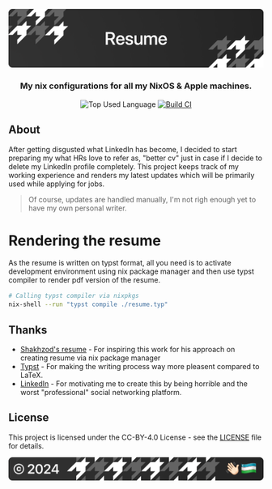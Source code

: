<p align="center">
    <img src=".github/assets/header.png" alt="Orzklv's {Resume}">
</p>

<p align="center">
    <h3 align="center">My nix configurations for all my NixOS & Apple machines.</h3>
</p>

<p align="center">
    <img align="center" src="https://img.shields.io/github/languages/top/orzklv/resume?style=flat&logo=nixos&logoColor=ffffff&labelColor=242424&color=242424" alt="Top Used Language">
    <a href="https://github.com/orzklv/resume/actions/workflows/build.yml"><img align="center" src="https://img.shields.io/github/actions/workflow/status/orzklv/resume/build.yml?style=flat&logo=github&logoColor=ffffff&labelColor=242424&color=242424" alt="Build CI"></a>
</p>

## About

After getting disgusted what LinkedIn has become, I decided to start preparing my what HRs love to refer as, "better cv" just in case if I decide to delete my LinkedIn profile completely. This project keeps track of my working experience and renders my latest updates which will be primarily used while applying for jobs.

> Of course, updates are handled manually, I'm not righ enough yet to have my own personal writer.

# Rendering the resume

As the resume is written on typst format, all you need is to activate development environment using nix package manager and then use typst compiler to render pdf version of the resume.

```bash
# Calling typst compiler via nixpkgs
nix-shell --run "typst compile ./resume.typ"
```

## Thanks

- [Shakhzod's resume](https://github.com/shakhzodkudratov/cv) - For inspiring this work for his approach on creating resume via nix package manager
- [Typst](https://typst.app) - For making the writing process way more pleasent compared to LaTeX.
- [LinkedIn](https://linkedin.com) - For motivating me to create this by being horrible and the worst "professional" social networking platform.

## License

This project is licensed under the CC-BY-4.0 License - see the [LICENSE](license) file for details.

<p align="center">
    <img src=".github/assets/footer.png" alt="Orzklv's {Resume}">
</p>
